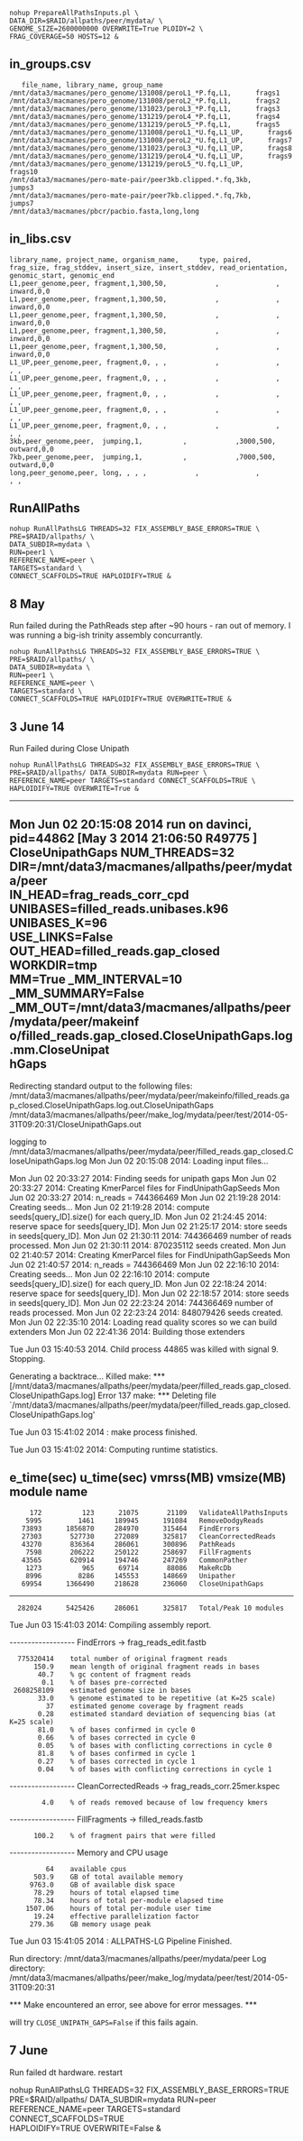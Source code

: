  	
 	
 	
 	nohup PrepareAllPathsInputs.pl \
 	DATA_DIR=$RAID/allpaths/peer/mydata/ \
 	GENOME_SIZE=2600000000 OVERWRITE=True PLOIDY=2 \
 	FRAG_COVERAGE=50 HOSTS=12 &
 	
in_groups.csv
--
       file_name, library_name, group_name
	/mnt/data3/macmanes/pero_genome/131008/peroL1_*P.fq,L1,      frags1
	/mnt/data3/macmanes/pero_genome/131008/peroL2_*P.fq,L1,      frags2
	/mnt/data3/macmanes/pero_genome/131023/peroL3_*P.fq,L1,      frags3
	/mnt/data3/macmanes/pero_genome/131219/peroL4_*P.fq,L1,      frags4
	/mnt/data3/macmanes/pero_genome/131219/peroL5_*P.fq,L1,      frags5
	/mnt/data3/macmanes/pero_genome/131008/peroL1_*U.fq,L1_UP,      frags6
	/mnt/data3/macmanes/pero_genome/131008/peroL2_*U.fq,L1_UP,      frags7
	/mnt/data3/macmanes/pero_genome/131023/peroL3_*U.fq,L1_UP,      frags8
	/mnt/data3/macmanes/pero_genome/131219/peroL4_*U.fq,L1_UP,      frags9
	/mnt/data3/macmanes/pero_genome/131219/peroL5_*U.fq,L1_UP,      frags10
	/mnt/data3/macmanes/pero-mate-pair/peer3kb.clipped.*.fq,3kb,      jumps3
	/mnt/data3/macmanes/pero-mate-pair/peer7kb.clipped.*.fq,7kb,      jumps7
	/mnt/data3/macmanes/pbcr/pacbio.fasta,long,long
	

in_libs.csv
--

	library_name, project_name, organism_name,     type, paired, frag_size, frag_stddev, insert_size, insert_stddev, read_orientation, genomic_start, genomic_end
	L1,peer_genome,peer, fragment,1,300,50,            ,              ,           inward,0,0
	L1,peer_genome,peer, fragment,1,300,50,            ,              ,           inward,0,0
	L1,peer_genome,peer, fragment,1,300,50,            ,              ,           inward,0,0
	L1,peer_genome,peer, fragment,1,300,50,            ,              ,           inward,0,0
	L1,peer_genome,peer, fragment,1,300,50,            ,              ,           inward,0,0
	L1_UP,peer_genome,peer, fragment,0, , ,            ,              ,           , ,
	L1_UP,peer_genome,peer, fragment,0, , ,            ,              ,            , ,
	L1_UP,peer_genome,peer, fragment,0, , ,            ,              ,            , ,
	L1_UP,peer_genome,peer, fragment,0, , ,            ,              ,            , ,
	L1_UP,peer_genome,peer, fragment,0, , ,            ,              ,            , ,
	3kb,peer_genome,peer,  jumping,1,          ,            ,3000,500,          outward,0,0
	7kb,peer_genome,peer,  jumping,1,          ,            ,7000,500,          outward,0,0
	long,peer_genome,peer, long, , , ,            ,              ,          , ,


RunAllPaths
--
	nohup RunAllPathsLG THREADS=32 FIX_ASSEMBLY_BASE_ERRORS=TRUE \
 	PRE=$RAID/allpaths/ \
 	DATA_SUBDIR=mydata \
 	RUN=peer1 \
 	REFERENCE_NAME=peer \
 	TARGETS=standard \
 	CONNECT_SCAFFOLDS=TRUE HAPLOIDIFY=TRUE &
 	
8 May
--

Run failed during the PathReads step after ~90 hours - ran out of memory. I was running a big-ish trinity assembly concurrantly.

	nohup RunAllPathsLG THREADS=32 FIX_ASSEMBLY_BASE_ERRORS=TRUE \
 	PRE=$RAID/allpaths/ \
 	DATA_SUBDIR=mydata \
 	RUN=peer1 \
 	REFERENCE_NAME=peer \
 	TARGETS=standard \
 	CONNECT_SCAFFOLDS=TRUE HAPLOIDIFY=TRUE OVERWRITE=TRUE &

3 June 14
--

Run Failed during Close Unipath 

	nohup RunAllPathsLG THREADS=32 FIX_ASSEMBLY_BASE_ERRORS=TRUE \
	PRE=$RAID/allpaths/ DATA_SUBDIR=mydata RUN=peer \
	REFERENCE_NAME=peer TARGETS=standard CONNECT_SCAFFOLDS=TRUE \
	HAPLOIDIFY=TRUE OVERWRITE=True &




--------------------------------------------------------------------------------
Mon Jun 02 20:15:08 2014 run on davinci, pid=44862 [May  3 2014 21:06:50 R49775 ]
CloseUnipathGaps NUM_THREADS=32                                                \
                 DIR=/mnt/data3/macmanes/allpaths/peer/mydata/peer             \
                 IN_HEAD=frag_reads_corr_cpd                                   \
                 UNIBASES=filled_reads.unibases.k96 UNIBASES_K=96              \
                 USE_LINKS=False OUT_HEAD=filled_reads.gap_closed WORKDIR=tmp  \
                 MM=True _MM_INTERVAL=10 _MM_SUMMARY=False                     \
                 _MM_OUT=/mnt/data3/macmanes/allpaths/peer/mydata/peer/makeinf \
                 o/filled_reads.gap_closed.CloseUnipathGaps.log.mm.CloseUnipat \
                 hGaps
--------------------------------------------------------------------------------


Redirecting standard output to the following files:
/mnt/data3/macmanes/allpaths/peer/mydata/peer/makeinfo/filled_reads.gap_closed.CloseUnipathGaps.log.out.CloseUnipathGaps
/mnt/data3/macmanes/allpaths/peer/make_log/mydata/peer/test/2014-05-31T09:20:31/CloseUnipathGaps.out

logging to /mnt/data3/macmanes/allpaths/peer/mydata/peer/filled_reads.gap_closed.CloseUnipathGaps.log
Mon Jun 02 20:15:08 2014: Loading input files...

Mon Jun 02 20:33:27 2014: Finding seeds for unipath gaps
Mon Jun 02 20:33:27 2014: Creating KmerParcel files for FindUnipathGapSeeds
Mon Jun 02 20:33:27 2014: n_reads = 744366469
Mon Jun 02 21:19:28 2014: Creating seeds...
Mon Jun 02 21:19:28 2014: compute seeds[query_ID].size() for each query_ID.
Mon Jun 02 21:24:45 2014: reserve space for seeds[query_ID].
Mon Jun 02 21:25:17 2014: store seeds in seeds[query_ID].
Mon Jun 02 21:30:11 2014: 744366469 number of reads processed.
Mon Jun 02 21:30:11 2014: 870235112 seeds created.
Mon Jun 02 21:40:57 2014: Creating KmerParcel files for FindUnipathGapSeeds
Mon Jun 02 21:40:57 2014: n_reads = 744366469
Mon Jun 02 22:16:10 2014: Creating seeds...
Mon Jun 02 22:16:10 2014: compute seeds[query_ID].size() for each query_ID.
Mon Jun 02 22:18:24 2014: reserve space for seeds[query_ID].
Mon Jun 02 22:18:57 2014: store seeds in seeds[query_ID].
Mon Jun 02 22:23:24 2014: 744366469 number of reads processed.
Mon Jun 02 22:23:24 2014: 848079426 seeds created.
Mon Jun 02 22:35:10 2014: Loading read quality scores so we can build extenders
Mon Jun 02 22:41:36 2014: Building those extenders

Tue Jun 03 15:40:53 2014.  Child process 44865 was killed with signal 9. Stopping.

Generating a backtrace...
Killed
make: *** [/mnt/data3/macmanes/allpaths/peer/mydata/peer/filled_reads.gap_closed.CloseUnipathGaps.log] Error 137
make: *** Deleting file `/mnt/data3/macmanes/allpaths/peer/mydata/peer/filled_reads.gap_closed.CloseUnipathGaps.log'

Tue Jun 03 15:41:02 2014 : make process finished.

Tue Jun 03 15:41:02 2014: Computing runtime statistics.

 e_time(sec)  u_time(sec)  vmrss(MB)  vmsize(MB)   module name
--------------------------------------------------------------------------------
         172          123      21075       21109   ValidateAllPathsInputs
        5995         1461     189945      191084   RemoveDodgyReads
       73893      1856870     284970      315464   FindErrors
       27303       527730     272089      325817   CleanCorrectedReads
       43270       836364     286061      300896   PathReads
        7598       206222     250122      258697   FillFragments
       43565       620914     194746      247269   CommonPather
        1273          965      69714       88086   MakeRcDb
        8996         8286     145553      148669   Unipather
       69954      1366490     218628      236060   CloseUnipathGaps
--------------------------------------------------------------------------------
      282024      5425426     286061      325817   Total/Peak 10 modules

Tue Jun 03 15:41:03 2014: Compiling assembly report.

------------------ FindErrors -> frag_reads_edit.fastb

      775320414    total number of original fragment reads
          150.9    mean length of original fragment reads in bases
           40.7    % gc content of fragment reads
            0.1    % of bases pre-corrected
     2608258109    estimated genome size in bases
           33.0    % genome estimated to be repetitive (at K=25 scale)
             37    estimated genome coverage by fragment reads
           0.28    estimated standard deviation of sequencing bias (at K=25 scale)
           81.0    % of bases confirmed in cycle 0
           0.66    % of bases corrected in cycle 0
           0.05    % of bases with conflicting corrections in cycle 0
           81.8    % of bases confirmed in cycle 1
           0.27    % of bases corrected in cycle 1
           0.04    % of bases with conflicting corrections in cycle 1

------------------ CleanCorrectedReads -> frag_reads_corr.25mer.kspec

            4.0    % of reads removed because of low frequency kmers

------------------ FillFragments -> filled_reads.fastb

          100.2    % of fragment pairs that were filled

------------------ Memory and CPU usage

             64    available cpus
          503.9    GB of total available memory
         9763.0    GB of available disk space
          78.29    hours of total elapsed time
          78.34    hours of total per-module elapsed time
        1507.06    hours of total per-module user time
          19.24    effective parallelization factor
         279.36    GB memory usage peak



Tue Jun 03 15:41:05 2014 : ALLPATHS-LG Pipeline Finished.

Run directory: /mnt/data3/macmanes/allpaths/peer/mydata/peer
Log directory: /mnt/data3/macmanes/allpaths/peer/make_log/mydata/peer/test/2014-05-31T09:20:31

 *** Make encountered an error, see above for error messages. ***

will try `CLOSE_UNIPATH_GAPS=False` if this fails again.

7 June
--

Run failed dt hardware. restart

nohup RunAllPathsLG THREADS=32 FIX_ASSEMBLY_BASE_ERRORS=TRUE \
PRE=$RAID/allpaths/ DATA_SUBDIR=mydata RUN=peer \
REFERENCE_NAME=peer TARGETS=standard CONNECT_SCAFFOLDS=TRUE \
HAPLOIDIFY=TRUE OVERWRITE=False &

